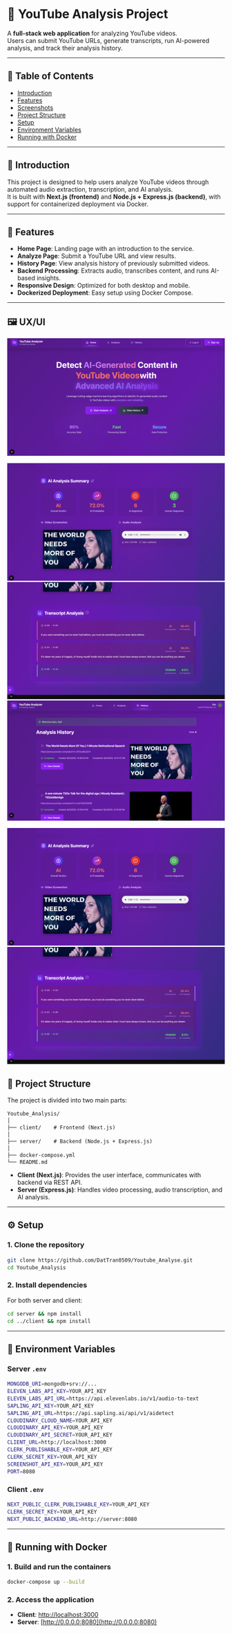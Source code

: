 # 🎥 YouTube Analysis Project  

A **full-stack web application** for analyzing YouTube videos.  
Users can submit YouTube URLs, generate transcripts, run AI-powered analysis, and track their analysis history.  

---

## 📌 Table of Contents  
- [Introduction](#introduction)  
- [Features](#features)  
- [Screenshots](#screenshots)  
- [Project Structure](#project-structure)  
- [Setup](#setup)  
- [Environment Variables](#environment-variables)  
- [Running with Docker](#running-with-docker)  

---

## 🌟 Introduction  

This project is designed to help users analyze YouTube videos through automated audio extraction, transcription, and AI analysis.  
It is built with **Next.js (frontend)** and **Node.js + Express.js (backend)**, with support for containerized deployment via Docker.  

---

## 🚀 Features  

- **Home Page**: Landing page with an introduction to the service.  
- **Analyze Page**: Submit a YouTube URL and view results.  
- **History Page**: View analysis history of previously submitted videos.  
- **Backend Processing**: Extracts audio, transcribes content, and runs AI-based insights.  
- **Responsive Design**: Optimized for both desktop and mobile.  
- **Dockerized Deployment**: Easy setup using Docker Compose.  

---

## 🖼️ UX/UI  


![Home](Images/Home_1.png)  

![Analyze](Images/Result_1.png)  
![Analyze](Images/Result_2.png)  
![History](Images/History.png)  

![JSON_RESULT_1](Images/Result_1.png)  
![JSON_RESULT_2](Images/Result_2.png)  



## 📂 Project Structure  

The project is divided into two main parts:  

```
Youtube_Analysis/
│
├── client/    # Frontend (Next.js)
│
├── server/    # Backend (Node.js + Express.js)
│
├── docker-compose.yml
└── README.md
```  

- **Client (Next.js)**: Provides the user interface, communicates with backend via REST API.  
- **Server (Express.js)**: Handles video processing, audio transcription, and AI analysis.  

---

## ⚙️ Setup  

### 1. Clone the repository  
```bash
git clone https://github.com/DatTran0509/Youtube_Analyse.git
cd Youtube_Analysis
```  

### 2. Install dependencies  
For both server and client:  
```bash
cd server && npm install
cd ../client && npm install
```  

---

## 🔑 Environment Variables  

### Server `.env`  
```bash
MONGODB_URI=mongodb+srv://...
ELEVEN_LABS_API_KEY=YOUR_API_KEY
ELEVEN_LABS_API_URL=https://api.elevenlabs.io/v1/audio-to-text
SAPLING_API_KEY=YOUR_API_KEY
SAPLING_API_URL=https://api.sapling.ai/api/v1/aidetect
CLOUDINARY_CLOUD_NAME=YOUR_API_KEY
CLOUDINARY_API_KEY=YOUR_API_KEY
CLOUDINARY_API_SECRET=YOUR_API_KEY
CLIENT_URL=http://localhost:3000
CLERK_PUBLISHABLE_KEY=YOUR_API_KEY
CLERK_SECRET_KEY=YOUR_API_KEY
SCREENSHOT_API_KEY=YOUR_API_KEY
PORT=8080
```  

### Client `.env`  
```bash
NEXT_PUBLIC_CLERK_PUBLISHABLE_KEY=YOUR_API_KEY
CLERK_SECRET_KEY=YOUR_API_KEY
NEXT_PUBLIC_BACKEND_URL=http://server:8080 
```  

---

## 🐳 Running with Docker  

### 1. Build and run the containers  
```bash
docker-compose up --build
```  

### 2. Access the application  
- **Client**: [http://localhost:3000](http://localhost:3000)  
- **Server**: [http://0.0.0.0:8080](http://0.0.0.0:8080)  
